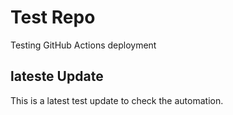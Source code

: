 
# Test Repo
Testing GitHub Actions deployment

## lateste Update
This is a latest test update to check the automation.
